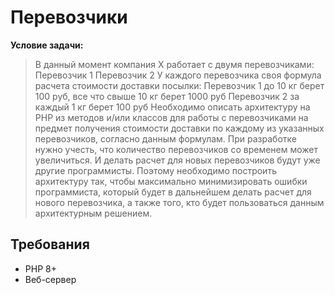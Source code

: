 # Перевозчики
**Условие задачи:**
> В данный момент компания X работает с двумя перевозчиками:
Перевозчик 1
Перевозчик 2
У каждого перевозчика своя формула расчета стоимости доставки посылки:
Перевозчик 1 до 10 кг берет 100 руб, все что cвыше 10 кг берет 1000 руб
Перевозчик 2 за каждый 1 кг берет 100 руб
Необходимо описать архитектуру на PHP из методов и/или классов для работы с перевозчиками на предмет получения стоимости доставки по каждому из указанных перевозчиков, согласно данным формулам.
При разработке нужно учесть, что количество перевозчиков со временем может увеличиться. И делать расчет для новых перевозчиков будут уже другие программисты. Поэтому необходимо построить архитектуру так, чтобы максимально минимизировать ошибки программиста, который будет в дальнейшем делать расчет для нового перевозчика, а также того, кто будет пользоваться данным архитектурным решением.

## Требования

* PHP 8+
* Веб-сервер